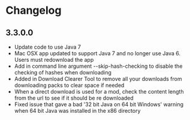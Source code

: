 # Changelog

## 3.3.0.0
- Update code to use Java 7
- Mac OSX app updated to support Java 7 and no longer use Java 6. Users must redownload the app
- Add in command line argument --skip-hash-checking to disable the checking of hashes when downloading
- Added in Download Clearer Tool to remove all your downloads from downloading packs to clear space if needed
- When a direct download is used for a mod, check the content length from the url to see if it should be re downloaded
- Fixed issue that gave a bad '32 bit Java on 64 bit Windows' warning when 64 bit Java was installed in the x86 directory